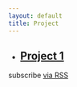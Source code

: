 ```yaml
---
layout: default
title: Project
---
```


<div id="page">
    <div class="blog section">
        <div class="main">
            <div class="blog-content">
                <ul class="post-list">
                    <li>
                        <div class="blog-post">
                            <h2>
                                <a class="post-link" href="">Project 1</a>
                            </h2>
                        </div>
                    </li>
                </ul>
                <p class="rss-subscribe">subscribe
                    <a href="{{ " /feed.xml" | prepend: site.baseurl }}">via RSS</a>
                </p>
            </div>
        </div>
    </div>
</div>

